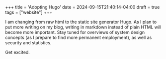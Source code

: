 +++
title = 'Adopting Hugo'
date = 2024-09-15T21:40:14-04:00
draft = true
tags = ["website"]
+++

I am changing from raw html to the static site generator Hugo. 
As I plan to put more writing on my blog, writing in markdown instead 
of plain HTML will become more important. Stay tuned for overviews of 
system design concepts (as I prepare to find more permanent employment), 
as well as security and statistics.

Get excited.
